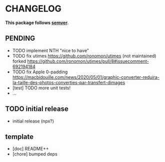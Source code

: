 # CHANGELOG
**This package follows [semver](https://semver.org/).**

## PENDING
* TODO implement NTH "nice to have"
* TODO fix utimes https://github.com/ronomon/utimes (not maintained) forked https://github.com/ronomon/utimes/pull/8#issuecomment-692194184
* TODO fix Apple 0-padding https://macbidouille.com/news/2020/05/01/graphic-converter-reduira-la-taille-des-photos-converties-par-transfert-dimages
* [test] TODO more unit tests!
* ...

## TODO initial release
* initial release (npx?)

## template
* [doc] README++
* [chore] bumped deps

